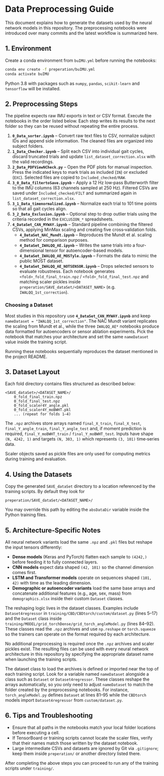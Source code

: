 # Data Preprocessing Guide

This document explains how to generate the datasets used by the neural network models in this repository. The preprocessing notebooks were introduced over many commits and the latest workflow is summarized here.

## 1. Environment

Create a conda environment from `buIMU.yml` before running the notebooks:

```bash
conda env create -f preperation/buIMU.yml
conda activate buIMU
```

Python 3.8 with packages such as `numpy`, `pandas`, `scikit-learn` and `tensorflow` will be installed.

## 2. Preprocessing Steps

The pipeline expects raw IMU exports in text or CSV format. Execute the notebooks in the order listed below. Each step writes its results to the next folder so they can be reused without repeating the entire process.

1. **`0_Data_sorter.ipynb`** – Convert raw text files to CSV, normalize subject IDs and append side information. The cleaned files are organized into subject folders.
2. **`1_Data_Checker.ipynb`** – Split each CSV into individual gait cycles, discard truncated trials and update `list_dataset_correction.xlsx` with the valid recordings.
3. **`2_Data_PDFViewNCheck.py`** – Open the PDF plots for manual inspection. Press the indicated keys to mark trials as included (`IN`) or excluded (`EXC`). Selected files are copied to `Included_checked/RAW`.
4. **`3_0_Data_filtertoSave.ipynb`** – Apply a 12 Hz low‑pass Butterworth filter to the IMU columns (63 channels sampled at 250 Hz). Filtered CSVs are saved under `Included_checked/FILT` and summarized again in `list_dataset_correction.xlsx`.
5. **`3_1_Data_timenormalized.ipynb`** – Normalize each trial to 101 time points so that all gait cycles align.
6. **`3_2_Data_Exclusion.ipynb`** – Optional step to drop outlier trials using the criteria recorded in the `EXCLUSION_*` spreadsheets.
7. **`4_DataSet_CAN_MYWAY.ipynb`** – Standard pipeline combining the filtered CSVs, applying MinMax scaling and creating five cross‑validation folds.
   - **`4_DataSet_NAC_Mundt.ipynb`** – Reproduces the Mundt et al. scaling method for comparison purposes.
   - **`4_DataSet_IWALQQ_AE.ipynb`** – Writes the same trials into a four-dimensional tensor for autoencoder-based models.
   - **`4_DataSet_IWALQQ_AE_MOSTyle.ipynb`** – Formats the data to mimic the public MOST dataset.
   - **`4_DataSet_IWALQQ_AE_NOTSENSOR.ipynb`** – Drops selected sensors to evaluate robustness.
   Each notebook generates `<fold>_fold_final_train.npz` / `<fold>_fold_final_test.npz` and matching scaler pickles inside `preperation/SAVE_dataSet/<DATASET_NAME>` (e.g. `IWALQQ_1st_correction`).

### Choosing a Dataset

Most studies in this repository use **`4_DataSet_CAN_MYWAY.ipynb`** and keep
`nameDataset = "IWALQQ_1st_correction"`.  The NAC Mundt variant replicates the
scaling from Mundt&nbsp;et&nbsp;al., while the three `IWALQQ_AE*` notebooks
produce data formatted for autoencoders or sensor ablation experiments.  Pick the
notebook that matches your architecture and set the same `nameDataset` value
inside the training script.

Running these notebooks sequentially reproduces the dataset mentioned in the project README.

## 3. Dataset Layout

Each fold directory contains files structured as described below:

```
<SAVE_dataSet>/<DATASET_NAME>/
    0_fold_final_train.npz
    0_fold_final_test.npz
    0_fold_scaler4Y_angle.pkl
    0_fold_scaler4Y_moBWHT.pkl
    ... (repeat for folds 1–4)
```

The `.npz` archives store arrays named `final_X_train`, `final_X_test`, `final_Y_angle_train`, `final_Y_angle_test` and, if moment prediction is required, `final_Y_moBWHT_train` / `final_Y_moBWHT_test`.  Inputs have shape `(N, 4242, 1)` and targets `(N, 303, 1)` which represents `(3, 101)` time‑series data.

Scaler objects saved as pickle files are only used for computing metrics during training and evaluation.

## 4. Using the Datasets

Copy the generated `SAVE_dataSet` directory to a location referenced by the training scripts. By default they look for

```
preperation/SAVE_dataSet/<DATASET_NAME>/
```

You may override this path by editing the `absDataDir` variable inside the Python training files.

## 5. Architecture‑Specific Notes

All neural network variants load the same `.npz` and `.pkl` files but reshape the input tensors differently:

- **Dense models** (Keras and PyTorch) flatten each sample to `(4242,)` before feeding it to fully connected layers.
- **CNN models** expect data shaped `(42, 101)` so the channel dimension comes first.
- **LSTM and Transformer models** operate on sequences shaped `(101, 42)` with time as the leading dimension.
- **Demographic or autoencoder variants** load the same base arrays and concatenate additional features (e.g., age, sex, mass) from `demographics.xlsx` inside their custom `Dataset` classes.

The reshaping logic lives in the dataset classes.  Examples include
`Dataset4regressor` in `training/CBD/CBDtorch/custom/dataset.py`
(lines&nbsp;5–17) and the `Dataset` class inside
`training/MODEL/grid_torchDense/grid_torch_angleModel.py`
(lines&nbsp;84–92).  These classes read the `.npz` archives and use
`np.reshape` or `torch.squeeze` so the trainers can operate on the format
required by each architecture.

No additional preprocessing is required once the `.npz` archives and scaler pickles exist.
The resulting files can be used with every neural network architecture in this repository by specifying the appropriate dataset name when launching the training scripts.

The dataset class to load the archives is defined or imported near the top of each training script.  Look for a variable named `nameDataset` alongside a class such as `Dataset` or `Dataset4regressor`.  These classes reshape the arrays automatically, so you only need to adjust `nameDataset` to match the folder created by the preprocessing notebooks.  For instance, `torch_angleModel.py` defines `Dataset` at lines 81–95 while the `CBDtorch` models import `Dataset4regressor` from `custom/dataset.py`.

## 6. Tips and Troubleshooting

- Ensure that all paths in the notebooks match your local folder locations before executing a cell.
- If TensorBoard or training scripts cannot locate the scaler files, verify that their names match those written by the dataset notebook.
- Large intermediate CSVs and datasets are ignored by Git via `.gitignore`; keep them inside `preperation/` or another directory listed there.

After completing the above steps you can proceed to run any of the training scripts under `training/`.



